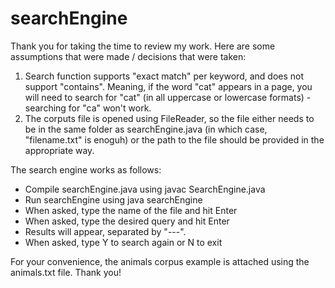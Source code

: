 # searchEngine

Thank you for taking the time to review my work. Here are some assumptions that were made / decisions that were taken:

1. Search function supports "exact match" per keyword, and does not support "contains". Meaning, if the word "cat" appears in a page, you will need to search for "cat" (in all uppercase or lowercase formats) - searching for "ca" won't work.
2. The corputs file is opened using FileReader, so the file either needs to be in the same folder as searchEngine.java (in which case, "filename.txt" is enoguh) or the path to the file should be provided in the appropriate way.

The search engine works as follows:
* Compile searchEngine.java using javac SearchEngine.java 
* Run searchEngine using java searchEngine
* When asked, type the name of the file and hit Enter
* When asked, type the desired query and hit Enter
* Results will appear, separated by "---".
* When asked, type Y to search again or N to exit

For your convenience, the animals corpus example is attached using the animals.txt file.
Thank you!
